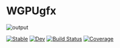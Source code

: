 # WGPUgfx
![output](https://user-images.githubusercontent.com/5755530/196453270-4c5d1a14-716b-4f43-ac3f-a2b9939b4061.gif)

[![Stable](https://img.shields.io/badge/docs-stable-blue.svg)](https://juliawgpu.github.io/WGPUgfx.jl/stable/)
[![Dev](https://img.shields.io/badge/docs-dev-blue.svg)](https://juliawgpu.github.io/WGPUgfx.jl/dev/)
[![Build Status](https://github.com/JuliaWGPU/WGPUgfx.jl/actions/workflows/CI.yml/badge.svg?branch=main)](https://github.com/JuliaWGPU/WGPUgfx.jl/actions/workflows/CI.yml?query=branch%3Amain)
[![Coverage](https://codecov.io/gh/JuliaWGPU/WGPUgfx.jl/branch/main/graph/badge.svg)](https://codecov.io/gh/JuliaWGPU/WGPUgfx.jl)
